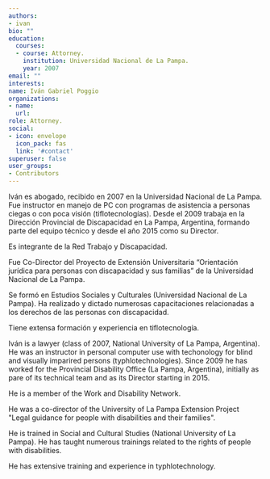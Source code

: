 ```yaml
---
authors:
- ivan
bio: ""
education:
  courses:
  - course: Attorney.
    institution: Universidad Nacional de La Pampa.  
    year: 2007
email: ""
interests:
name: Iván Gabriel Poggio
organizations:
- name: 
  url: 
role: Attorney.
social:
- icon: envelope
  icon_pack: fas
  link: '#contact'
superuser: false
user_groups:
- Contributors
---
```

Iván es abogado, recibido en 2007 en la Universidad Nacional de La Pampa. Fue instructor en manejo de PC con programas de asistencia a personas ciegas o con poca visión (tiflotecnologías). Desde el 2009 trabaja en la Dirección Provincial de Discapacidad en La Pampa, Argentina, formando parte del equipo técnico y desde el año 2015 como su Director.

Es integrante de la Red Trabajo y Discapacidad.

Fue Co-Director del Proyecto de Extensión Universitaria “Orientación jurídica para personas con discapacidad y sus familias” de la Universidad Nacional de La Pampa.

Se formó en Estudios Sociales y Culturales (Universidad Nacional de La Pampa). Ha realizado y dictado numerosas capacitaciones relacionadas a los derechos de las personas con discapacidad.

Tiene extensa formación y experiencia en tiflotecnología.

Iván is a lawyer (class of 2007, National University of La Pampa, Argentina). He was an instructor in personal computer use with techonology for blind and visually imparired persons (typhlotechnologies). Since 2009 he has worked for the Provincial Disability Office (La Pampa, Argentina), initially as pare of its technical team and as its Director starting in 2015.

He is a member of the Work and Disability Network.

He was a co-director of the University of La Pampa Extension Project "Legal guidance for people with disabilities and their families".

He is trained in Social and Cultural Studies (National University of La Pampa). He has taught numerous trainings related to the rights of people with disabilities.

He has extensive training and experience in typhlotechnology.
